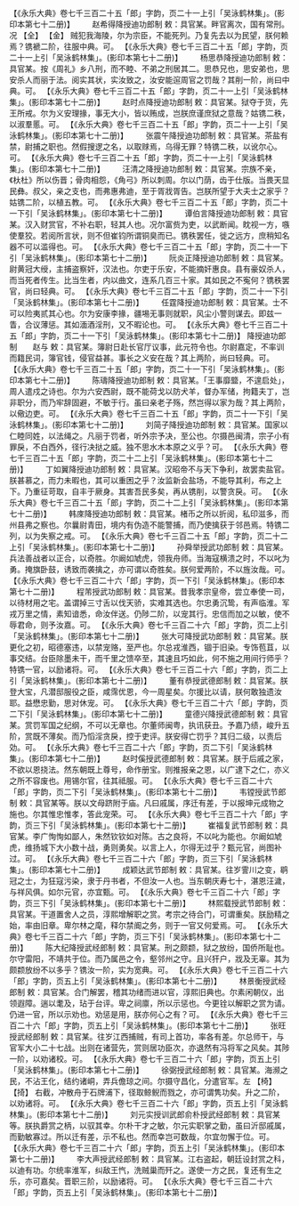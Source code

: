<!-- { "loadSidebar": true } -->
 【《永乐大典》卷七千三百二十五「郎」字韵，页二十一上引「吴泳鹤林集」。(影印本第七十二册)】 
　　赵希得降授迪功郎制
敕：具官某。畔官离次，国有常刑。况 【全】  【金】 贼犯我海陵，尔为宗臣，不能死列。乃复先去以为民望，朕何赖焉？镌褫二阶，往服中典。可。
 【《永乐大典》卷七千三百二十五「郎」字韵，页二十一上引「吴泳鹤林集」。(影印本第七十二册)】 
　　杨思恭降授迪功郎制
敕：具官某。按《周礼》乡八刑，而不睦、不弟之刑居其二。思恭兄也，思安弟也，思安杀人而丽于法。阅实其状，实汝致之，汝安能逭周官之罚哉？其削一阶，尚曰中典。可。
 【《永乐大典》卷七千三百二十五「郎」字韵，页二十一上引「吴泳鹤林集」。(影印本第七十二册)】 
　　赵时点降授迪功郎制
敕：具官某。狱夺于货，先王所戒。尔为义安理掾，事无大小，皆以贿成，岂朕庶谨庶狱之意哉？姑镌二秩，以淑羣慝。可。
 【《永乐大典》卷七千三百二十五「郎」字韵，页二十一上引「吴泳鹤林集」。(影印本第七十二册)】 
　　张震午降授迪功郎制
敕：具官某。茶盐有禁，尉捕之职也。然假搜逻之名，以取赇焉，乌得无罪？特镌二秩，以讹尔心。可。
 【《永乐大典》卷七千三百二十五「郎」字韵，页二十一上引「吴泳鹤林集」。(影印本第七十二册)】 
　　汪清之降授迪功郎制
敕：具官某。宗族不亲，《杕杜》所以伤晋；骨肉相怨，《角弓》所以刺周。尔以门荫，齿于仕版。当畏天显民彝。叔父，亲之支也，而弗惠弗迪，至于胥戕胥告。岂朕所望于大夫士之家乎？姑镌二阶，以植五教。可。
 【《永乐大典》卷七千三百二十五「郎」字韵，页二十一下引「吴泳鹤林集」。(影印本第七十二册)】 
　　谭伯言降授迪功郎制
敕：具官某。汉入财赏官，不补右职，轻其人也。况尔富赀为吏，以武断闻。眈视一方，嗾使羣狡。若阅所言状，则不但崔钧所谓铜臭而已。镌秩罢任，徙之远方，庶稍知名器不可以滥得也。可。
 【《永乐大典》卷七千三百二十五「郎」字韵，页二十一下引「吴泳鹤林集」。(影印本第七十二册)】 
　　阮炎正降授迪功郎制
敕：具官某。尉黄冠大绶，主捕盗察奸，汉法也。尔吏于乐安，不能摘奸惠良。县有豪奴杀人，而当死者传生。比当生者，内以曲文，连系几百三十家。其如民之不寃何？镌秩罢官，尚曰轻典。可。
 【《永乐大典》卷七千三百二十五「郎」字韵，页二十一下引「吴泳鹤林集」。(影印本第七十二册)】 
　　任霆降授迪功郎制
敕：具官某。士不可以险夷贰其心也。尔为安康李掾，疆埸无事则就职，风尘小警则谋去。即兹一眚，合议薄惩。其如湎酒淫刑，又不暇论也。可。
 【《永乐大典》卷七千三百二十五「郎」字韵，页二十一下引「吴泳鹤林集」。(影印本第七十二册)】 
降授迪功郎制　　赵与
敕：具官某。簿尉日赴长官厅议事，此元符令也。尔尉嘉定，不率训而籍民词，簿官钱，侵官益甚。事长之义安在哉？其上两阶，尚曰轻典。可。
 【《永乐大典》卷七千三百二十五「郎」字韵，页二十一下引「吴泳鹤林集」。(影印本第七十二册)】 
　　陈璹降授迪功郎制
敕：具官某。「王事靡盬，不遑启处」，周人遣戍之诗也。尔为六安西尉，既不能荷戈以防犬羊，督办军储，拘籍夫丁，岂非职分，而乃牢辞固避，不敏于行。虽曰亲老子殇，然岂得以家为哉？其上两阶，以儆边吏。可。
 【《永乐大典》卷七千三百二十五「郎」字韵，页二十一下引「吴泳鹤林集」。(影印本第七十二册)】 
　　刘简子降授迪功郎制
敕：具官某。国家以仁睦同姓，以法绳之。凡丽于罚者，听外宗予决，至公也。尔摄邑闽清，宗子小有罪戾，不白西外，径行决挞之威。独不思水木本原之义乎？可。
 【《永乐大典》卷七千三百二十五「郎」字韵，页二十二上引「吴泳鹤林集」。(影印本第七十二册)】 
　　丁如翼降授迪功郎制
敕：具官某。汉昭帝不与天下争利，故罢卖盐官。朕甚慕之，而力未暇也，其可以重困之乎？汝监新会盐场，不能导其利，布之上下。乃重征苛取，自丰于厥身。其害吾民多矣，再从镌削，以警贪戾。可。
 【《永乐大典》卷七千三百二十五「郎」字韵，页二十二上引「吴泳鹤林集」。(影印本第七十二册)】 
　　韩庲降授迪功郎制
敕：具官某。楮币之所以折阅，私印滋多，而州县弗之察也。尔曩尉青田，境内有伪造不能警捕，而乃使擒获于邻邑焉。特镌二列，以为失察之戒。可。
 【《永乐大典》卷七千三百二十五「郎」字韵，页二十二上引「吴泳鹤林集」。(影印本第七十二册)】 
　　孙舜举授武功郎制
敕：具官某。兵法善战者以正合，以奇胜。尔阚如虓虎，领我舟师。当海寇横溃之时，不以叱为勇。掩旗卧鼓，诱致而袭擒之，亦可谓以奇胜矣。朕何爱两阶，不以旌汝哉。可。
 【《永乐大典》卷七千三百二十六「郎」字韵，页一下引「吴泳鹤林集」。(影印本第七十二册)】 
　　程芾授武功郎制
敕：具官某。昔我孝宗皇帝，尝立奉使一司，以待材用之宅。盖谓掉三寸舌以伐天骄，实难其选也。尔忠勇沉鸷，有声临淮。军戎万里之情，素知谙悉，命汝伴送。仍陟二阶，以宠其行。忠信而加之以敏，使不辱君命，则予汝嘉。可。
 【《永乐大典》卷七千三百二十六「郎」字韵，页二上引「吴泳鹤林集」。(影印本第七十二册)】 
　　张大可降授武功郎制
敕：具官某。朕更化之初，昭德塞违，以禁宠赂，至严也。尔总戎淮西，锢于旧染。专饰苞苴，以事交结。台臣除墨未干，而千里之馈卒至，其速且巧如此，何不施之用间行师乎？特镌一官，以励诸将。可。
 【《永乐大典》卷七千三百二十六「郎」字韵，页二上引「吴泳鹤林集」。(影印本第七十二册)】 
　　董有恭授武德郎制
敕：具官某。朕登大宝，凡潜邸服役之臣，咸霈优恩，今一周星矣。尔援比以请，朕何敢独遗汝耶。益懋忠勤，思对休宠。可。
 【《永乐大典》卷七千三百二十六「郎」字韵，页二下引「吴泳鹤林集」。(影印本第七十二册)】 
　　童德兴降授武德郎制
敕：具官某。赏罚军国之纪纲，不可以无章也。尔董师闽粤，执讯获丑。予嘉乃绩，峻升五阶，赏既不薄矣。而乃慆淫贪戾，控于吏评。朕安得亡罚乎？其归二级，以责后効。可。
 【《永乐大典》卷七千三百二十六「郎」字韵，页二下引「吴泳鹤林集」。(影印本第七十二册)】 
　　赵时傒授武德郎制
敕：具官某。朕于后戚之家，不欲以恩挠法。然东朝既上尊号，命作册宝。则推报亲之恩，以广逮下之仁，亦义之所不容废也。用锡尔官，往其祗服。可。
 【《永乐大典》卷七千三百二十六「郎」字韵，页二下引「吴泳鹤林集」。(影印本第七十二册)】 
　　韦镗授武节郎制
敕：具官某等。朕以文母跻附于庙。凡曰戚属，序迁有差，于以报坤元成物之施也。尔其惟忠惟孝，答此宠荣。可。
 【《永乐大典》卷七千三百二十六「郎」字韵，页三下引「吴泳鹤林集」。(影印本第七十二册)】 
　　崔福复武节郎制
敕：具官某。李广恂恂如鄙人，朱然钦钦如对陈。古之良将，不以叱为能也。尔阚如虓虎，维扬城下大小数十战，勇则勇矣。以言上人，尔得无过乎？甄元官，尚图补过。可。
 【《永乐大典》卷七千三百二十六「郎」字韵，页三下引「吴泳鹤林集」。(影印本第七十二册)】 
　　成颖达武节郎制
敕：具官某。往岁霅川之变，鹖冠之士，为狂寇污染，隶于丹书者，不但汝一人也。当东朝庆寿七十，湛恩汪濊，与祥风俱。如尔元官，亦宜甄。可。
 【《永乐大典》卷七千三百二十六「郎」字韵，页三下引「吴泳鹤林集」。(影印本第七十二册)】 
　　林熙载授武节郎制
敕：具官某。干道置舍人之员，淳熙增解职之赏。考宗之待合门，可谓重矣。朕励精之始，率由旧章。卑尔林之麾，释尔禁阍之务，则于一官又何爱焉。可。
 【《永乐大典》卷七千三百二十六「郎」字韵，页三下引「吴泳鹤林集」。(影印本第七十二册)】 
　　陈大纪降授武经郎制
敕：具官某。刑之颇颣，狱之放纷，国侨所耻也。尔守雷阳，不靖共于位。而乃属邑之令，壑邻州之守。且兴犴户，戕及无辜。其为颇颣放纷不以多乎？镌汝一阶，实为宽典。可。
 【《永乐大典》卷七千三百二十六「郎」字韵，页五上引「吴泳鹤林集」。(影印本第七十二册)】 
　　林景衡授武经郎制
敕：具官某。合门解罢，稽其功绪而进以官，淳熙旧典也。尔素闲朝仪，出领遐障。遄以耄及，玷于台评。卑之祠廪，所以示惩也。今更铨以解职之赏为请。仍进一官，所以示劝也。劝惩是用，朕亦何心之有？可。
 【《永乐大典》卷七千三百二十六「郎」字韵，页五上引「吴泳鹤林集」。(影印本第七十二册)】 
　　张旺授武经郎制
敕：具官某。往岁江西捕贼，有司上首功，率各有差。尔总师干，与官军大小二十七战。出则在诸营先，赏则居功臣次，亦退然有冯将军之风矣。其陟一阶，以劝诸校。可。
 【《永乐大典》卷七千三百二十六「郎」字韵，页五上引「吴泳鹤林集」。(影印本第七十二册)】 
　　徐弼授武经郎制
敕：具官某。海濒之民，不沾王化，结约诸峒，弄兵儋琼之间。尔摄守昌化，分遣官军。左 【椅】  【掎】 右截，冲散舟于石牌浦下，径取鲸鲵而戮之，亦可谓隽功矣。升之二阶，以劝诸将。可。
 【《永乐大典》卷七千三百二十六「郎」字韵，页五上引「吴泳鹤林集」。(影印本第七十二册)】 
　　刘元实授训武郎俞朴授武经郎制
敕：具官某等。朕执爵赏之柄，以驭其幸。尔朴干才之敏，尔元实职掌之勤，虽曰沂邸戚属，而勤敏寡过。所以迁有差，示不私也。然而幸岂可数哉，尔宜勿懈于位。可。
 【《永乐大典》卷七千三百二十六「郎」字韵，页五上引「吴泳鹤林集」。(影印本第七十二册)】 
　　李大声授武经郎制
敕：具官某。江右盗起，朝廷设封赏之科，以迪有功。尔统率淮军，纠敌王忾，洗贼巢而歼之。遂使一方之民，复还有生之乐，亦可嘉矣。晋职三阶，以励诸将。可。
 【《永乐大典》卷七千三百二十六「郎」字韵，页五上引「吴泳鹤林集」。(影印本第七十二册)】 
